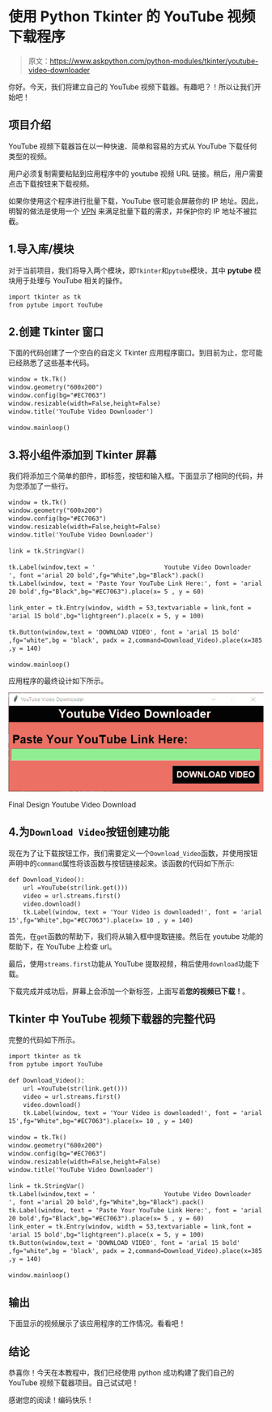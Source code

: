 # 使用 Python Tkinter 的 YouTube 视频下载程序

> 原文：<https://www.askpython.com/python-modules/tkinter/youtube-video-downloader>

你好。今天，我们将建立自己的 YouTube 视频下载器。有趣吧？！所以让我们开始吧！

## 项目介绍

YouTube 视频下载器旨在以一种快速、简单和容易的方式从 YouTube 下载任何类型的视频。

用户必须复制需要粘贴到应用程序中的 youtube 视频 URL 链接。稍后，用户需要点击下载按钮来下载视频。

如果你使用这个程序进行批量下载，YouTube 很可能会屏蔽你的 IP 地址。因此，明智的做法是使用一个 [VPN](https://surfshark.com/download) 来满足批量下载的需求，并保护你的 IP 地址不被拦截。

## 1.导入库/模块

对于当前项目，我们将导入两个模块，即`Tkinter`和`pytube`模块，其中 **pytube** 模块用于处理与 YouTube 相关的操作。

```
import tkinter as tk
from pytube import YouTube

```

## 2.创建 Tkinter 窗口

下面的代码创建了一个空白的自定义 Tkinter 应用程序窗口。到目前为止，您可能已经熟悉了这些基本代码。

```
window = tk.Tk()
window.geometry("600x200")
window.config(bg="#EC7063")
window.resizable(width=False,height=False)
window.title('YouTube Video Downloader')

window.mainloop()

```

## 3.将小组件添加到 Tkinter 屏幕

我们将添加三个简单的部件，即标签，按钮和输入框。下面显示了相同的代码，并为您添加了一些行。

```
window = tk.Tk()
window.geometry("600x200")
window.config(bg="#EC7063")
window.resizable(width=False,height=False)
window.title('YouTube Video Downloader')

link = tk.StringVar()

tk.Label(window,text = '                   Youtube Video Downloader                    ', font ='arial 20 bold',fg="White",bg="Black").pack()
tk.Label(window, text = 'Paste Your YouTube Link Here:', font = 'arial 20 bold',fg="Black",bg="#EC7063").place(x= 5 , y = 60)

link_enter = tk.Entry(window, width = 53,textvariable = link,font = 'arial 15 bold',bg="lightgreen").place(x = 5, y = 100)

tk.Button(window,text = 'DOWNLOAD VIDEO', font = 'arial 15 bold' ,fg="white",bg = 'black', padx = 2,command=Download_Video).place(x=385 ,y = 140)

window.mainloop()

```

应用程序的最终设计如下所示。

![Final Design Youtube Video Downloader](img/bce9aefed2e6271e69f0051227d829e7.png)

Final Design Youtube Video Download

## 4.为`Download Video`按钮创建功能

现在为了让下载按钮工作，我们需要定义一个`Download_Video`函数，并使用按钮声明中的`command`属性将该函数与按钮链接起来。该函数的代码如下所示:

```
def Download_Video():     
    url =YouTube(str(link.get()))
    video = url.streams.first()
    video.download()
    tk.Label(window, text = 'Your Video is downloaded!', font = 'arial 15',fg="White",bg="#EC7063").place(x= 10 , y = 140)  

```

首先，在`get`函数的帮助下，我们将从输入框中提取链接。然后在 youtube 功能的帮助下，在 YouTube 上检查 url。

最后，使用`streams.first`功能从 YouTube 提取视频，稍后使用`download`功能下载。

下载完成并成功后，屏幕上会添加一个新标签，上面写着**您的视频已下载！**。

## Tkinter 中 YouTube 视频下载器的完整代码

完整的代码如下所示。

```
import tkinter as tk
from pytube import YouTube

def Download_Video():     
    url =YouTube(str(link.get()))
    video = url.streams.first()
    video.download()
    tk.Label(window, text = 'Your Video is downloaded!', font = 'arial 15',fg="White",bg="#EC7063").place(x= 10 , y = 140)  

window = tk.Tk()
window.geometry("600x200")
window.config(bg="#EC7063")
window.resizable(width=False,height=False)
window.title('YouTube Video Downloader')

link = tk.StringVar()
tk.Label(window,text = '                   Youtube Video Downloader                    ', font ='arial 20 bold',fg="White",bg="Black").pack()
tk.Label(window, text = 'Paste Your YouTube Link Here:', font = 'arial 20 bold',fg="Black",bg="#EC7063").place(x= 5 , y = 60)
link_enter = tk.Entry(window, width = 53,textvariable = link,font = 'arial 15 bold',bg="lightgreen").place(x = 5, y = 100)
tk.Button(window,text = 'DOWNLOAD VIDEO', font = 'arial 15 bold' ,fg="white",bg = 'black', padx = 2,command=Download_Video).place(x=385 ,y = 140)

window.mainloop()

```

## 输出

下面显示的视频展示了该应用程序的工作情况。看看吧！

## 结论

恭喜你！今天在本教程中，我们已经使用 python 成功构建了我们自己的 YouTube 视频下载器项目。自己试试吧！

感谢您的阅读！编码快乐！